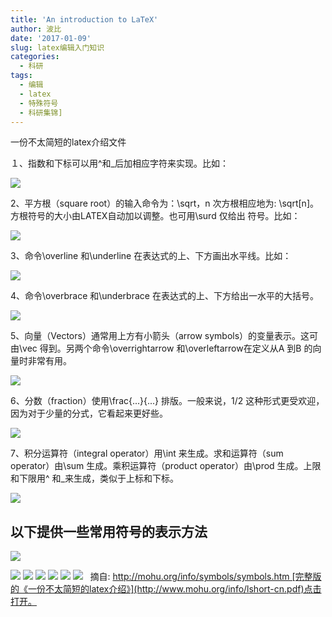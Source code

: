 ```yaml
---
title: 'An introduction to LaTeX'
author: 波比
date: '2017-01-09'
slug: latex编辑入门知识
categories:
  - 科研
tags:
  - 编辑
  - latex
  - 特殊符号
  - 科研集锦]
---
```


一份不太简短的latex介绍文件

１、指数和下标可以用^和\_后加相应字符来实现。比如：

![](http://mohu.org/info/symbols/foot.gif)

2、平方根（square root）的输入命令为：\\sqrt，n 次方根相应地为: \\sqrt\[n\]。方根符号的大小由LATEX自动加以调整。也可用\\surd 仅给出 符号。比如：

![](http://mohu.org/info/symbols/sqrt.GIF)

3、命令\\overline 和\\underline 在表达式的上、下方画出水平线。比如：

![](http://mohu.org/info/symbols/overline.GIF)

4、命令\\overbrace 和\\underbrace 在表达式的上、下方给出一水平的大括号。

![](http://mohu.org/info/symbols/brace.GIF)

5、向量（Vectors）通常用上方有小箭头（arrow symbols）的变量表示。这可由\\vec 得到。另两个命令\\overrightarrow 和\\overleftarrow在定义从A 到B 的向量时非常有用。

![](http://mohu.org/info/symbols/vec.GIF)

6、分数（fraction）使用\\frac{...}{...} 排版。一般来说，1/2 这种形式更受欢迎，因为对于少量的分式，它看起来更好些。

![](http://mohu.org/info/symbols/frac.GIF)

7、积分运算符（integral operator）用\\int 来生成。求和运算符（sum operator）由\\sum 生成。乘积运算符（product operator）由\\prod 生成。上限和下限用^ 和\_来生成，类似于上标和下标。

![](http://mohu.org/info/symbols/int.GIF)

以下提供一些常用符号的表示方法
---------------

![](http://mohu.org/info/symbols/1.GIF)

![](http://mohu.org/info/symbols/2.GIF) ![](http://mohu.org/info/symbols/3.GIF) ![](http://mohu.org/info/symbols/4.GIF) ![](http://mohu.org/info/symbols/5.GIF) ![](http://mohu.org/info/symbols/6.GIF) ![](http://mohu.org/info/symbols/7.GIF)   摘自: http://mohu.org/info/symbols/symbols.htm [完整版的《一份不太简短的latex介绍》](http://www.mohu.org/info/lshort-cn.pdf)点击打开。